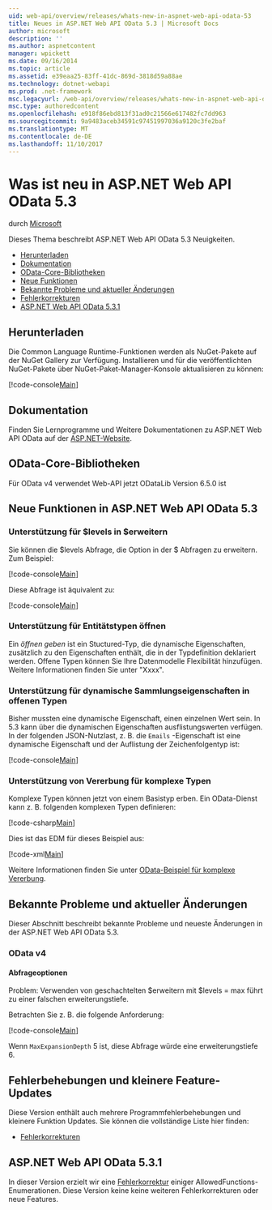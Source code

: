 ```yaml
---
uid: web-api/overview/releases/whats-new-in-aspnet-web-api-odata-53
title: Neues in ASP.NET Web API OData 5.3 | Microsoft Docs
author: microsoft
description: ''
ms.author: aspnetcontent
manager: wpickett
ms.date: 09/16/2014
ms.topic: article
ms.assetid: e39eaa25-83ff-41dc-869d-3818d59a88ae
ms.technology: dotnet-webapi
ms.prod: .net-framework
msc.legacyurl: /web-api/overview/releases/whats-new-in-aspnet-web-api-odata-53
msc.type: authoredcontent
ms.openlocfilehash: e918f86ebd813f31ad0c21566e617482fc7dd963
ms.sourcegitcommit: 9a9483aceb34591c97451997036a9120c3fe2baf
ms.translationtype: MT
ms.contentlocale: de-DE
ms.lasthandoff: 11/10/2017
---
```

<a name="whats-new-in-aspnet-web-api-odata-53"></a>Was ist neu in ASP.NET Web API OData 5.3
====================
durch [Microsoft](https://github.com/microsoft)

Dieses Thema beschreibt ASP.NET Web API OData 5.3 Neuigkeiten.

- [Herunterladen](#download)
- [Dokumentation](#documentation)
- [OData-Core-Bibliotheken](#corelib)
- [Neue Funktionen](#newf)
- [Bekannte Probleme und aktueller Änderungen](#known-issues)
- [Fehlerkorrekturen](#bug-fixes)
- [ASP.NET Web API OData 5.3.1](#OD)

<a id="download"></a>
## <a name="download"></a>Herunterladen

Die Common Language Runtime-Funktionen werden als NuGet-Pakete auf der NuGet Gallery zur Verfügung. Installieren und für die veröffentlichten NuGet-Pakete über NuGet-Paket-Manager-Konsole aktualisieren zu können:

[!code-console[Main](whats-new-in-aspnet-web-api-odata-53/samples/sample1.cmd)]

<a id="documentation"></a>
## <a name="documentation"></a>Dokumentation

Finden Sie Lernprogramme und Weitere Dokumentationen zu ASP.NET Web API OData auf der [ASP.NET-Website](../odata-support-in-aspnet-web-api/index.md).

<a id="corelib"></a>
## <a name="odata-core-libraries"></a>OData-Core-Bibliotheken

Für OData v4 verwendet Web-API jetzt ODataLib Version 6.5.0 ist

<a id="newf"></a>
## <a name="new-features-in-aspnet-web-api-odata-53"></a>Neue Funktionen in ASP.NET Web API OData 5.3

### <a name="support-for-levels-in-expand"></a>Unterstützung für $levels in $erweitern

Sie können die $levels Abfrage, die Option in der $ Abfragen zu erweitern. Zum Beispiel:

[!code-console[Main](whats-new-in-aspnet-web-api-odata-53/samples/sample2.cmd)]

Diese Abfrage ist äquivalent zu:

[!code-console[Main](whats-new-in-aspnet-web-api-odata-53/samples/sample3.cmd)]

<a id="open-entity-types"></a>
### <a name="support-for-open-entity-types"></a>Unterstützung für Entitätstypen öffnen

Ein *öffnen geben* ist ein Stuctured-Typ, die dynamische Eigenschaften, zusätzlich zu den Eigenschaften enthält, die in der Typdefinition deklariert werden. Offene Typen können Sie Ihre Datenmodelle Flexibilität hinzufügen. Weitere Informationen finden Sie unter "Xxxx".

### <a name="support-for-dynamic-collection-properties-in-open-types"></a>Unterstützung für dynamische Sammlungseigenschaften in offenen Typen

Bisher mussten eine dynamische Eigenschaft, einen einzelnen Wert sein. In 5.3 kann über die dynamischen Eigenschaften ausflistungswerten verfügen. In der folgenden JSON-Nutzlast, z. B. die `Emails` -Eigenschaft ist eine dynamische Eigenschaft und der Auflistung der Zeichenfolgentyp ist:

[!code-console[Main](whats-new-in-aspnet-web-api-odata-53/samples/sample4.cmd)]

### <a name="support-for-inheritance-for-complex-types"></a>Unterstützung von Vererbung für komplexe Typen

Komplexe Typen können jetzt von einem Basistyp erben. Ein OData-Dienst kann z. B. folgenden komplexen Typen definieren:

[!code-csharp[Main](whats-new-in-aspnet-web-api-odata-53/samples/sample5.cs)]

Dies ist das EDM für dieses Beispiel aus:

[!code-xml[Main](whats-new-in-aspnet-web-api-odata-53/samples/sample6.xml?highlight=8,15)]

Weitere Informationen finden Sie unter [OData-Beispiel für komplexe Vererbung](http://aspnet.codeplex.com/SourceControl/latest#Samples/WebApi/OData/v4/ODataComplexTypeInheritanceSample/ReadMe.txt).

<a id="known-issues"></a>
## <a name="known-issues-and-breaking-changes"></a>Bekannte Probleme und aktueller Änderungen

Dieser Abschnitt beschreibt bekannte Probleme und neueste Änderungen in der ASP.NET Web API OData 5.3.

### <a name="odata-v4"></a>OData v4

#### <a name="query-options"></a>Abfrageoptionen

Problem: Verwenden von geschachtelten $erweitern mit $levels = max führt zu einer falschen erweiterungstiefe.

Betrachten Sie z. B. die folgende Anforderung:

[!code-console[Main](whats-new-in-aspnet-web-api-odata-53/samples/sample7.cmd)]

Wenn `MaxExpansionDepth` 5 ist, diese Abfrage würde eine erweiterungstiefe 6.

<a id="bug-fixes"></a>
## <a name="bug-fixes-and-minor-feature-updates"></a>Fehlerbehebungen und kleinere Feature-Updates

Diese Version enthält auch mehrere Programmfehlerbehebungen und kleinere Funktion Updates. Sie können die vollständige Liste hier finden:

- [Fehlerkorrekturen](https://aspnetwebstack.codeplex.com/workitem/list/advanced?keyword=&status=All&type=All&priority=All&release=v5.3%20Beta&assignedTo=All&component=Web%20API|Web%20API%20OData&sortField=AssignedTo&sortDirection=Ascending&page=0&reasonClosed=Fixed)

<a id="OD"></a>
## <a name="aspnet-web-api-odata-531"></a>ASP.NET Web API OData 5.3.1

In dieser Version erzielt wir eine [Fehlerkorrektur](https://aspnetwebstack.codeplex.com/workitem/list/advanced?keyword=&amp;status=All&amp;type=All&amp;priority=All&amp;release=v5.3.1%20Beta&amp;assignedTo=All&amp;component=Web%20API%20OData&amp;sortField=LastUpdatedDate&amp;sortDirection=Descending&amp;page=0&amp;reasonClosed=All) einiger AllowedFunctions-Enumerationen. Diese Version keine keine weiteren Fehlerkorrekturen oder neue Features.
